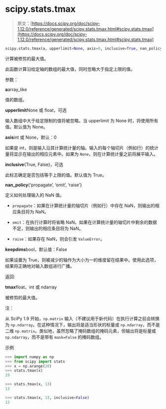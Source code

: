 # scipy.stats.tmax

> 原文：[https://docs.scipy.org/doc/scipy-1.12.0/reference/generated/scipy.stats.tmax.html#scipy.stats.tmax](https://docs.scipy.org/doc/scipy-1.12.0/reference/generated/scipy.stats.tmax.html#scipy.stats.tmax)

```py
scipy.stats.tmax(a, upperlimit=None, axis=0, inclusive=True, nan_policy='propagate', *, keepdims=False)
```

计算被修剪的最大值。

此函数计算沿给定轴的数组的最大值，同时忽略大于指定上限的值。

参数：

**a**array_like

值的数组。

**upperlimit**None 或 float，可选

输入数组中大于给定限制的值将被忽略。当 upperlimit 为 None 时，将使用所有值。默认值为 None。

**axis**int 或 None，默认：0

如果是 int，则是输入沿其计算统计量的轴。输入的每个轴切片（例如行）的统计量将显示在输出的相应元素中。如果为 `None`，则在计算统计量之前将展平输入。

**inclusive**{True, False}，可选

此标志确定是否包括等于上限的值。默认值为 True。

**nan_policy**{‘propagate’, ‘omit’, ‘raise’}

定义如何处理输入的 NaN 值。

+   `propagate`：如果在计算统计量的轴切片（例如行）中存在 NaN，则输出的相应条目将为 NaN。

+   `omit`：在执行计算时将省略 NaN。如果在计算统计量的轴切片中剩余的数据不足，则输出的相应条目将为 NaN。

+   `raise`：如果存在 NaN，则会引发 `ValueError`。

**keepdims**bool，默认值：False

如果设置为 True，则被减少的轴作为大小为一的维度留在结果中。使用此选项，结果将正确地对输入数组进行广播。

返回:

**tmax**float、int 或 ndarray

被修剪的最大值。

注：

从 SciPy 1.9 开始，`np.matrix` 输入（不建议用于新代码）在执行计算之前会转换为 `np.ndarray`。在这种情况下，输出将是适当形状的标量或 `np.ndarray`，而不是二维 `np.matrix`。类似地，虽然忽略了掩码数组的掩码元素，但输出将是标量或 `np.ndarray`，而不是带有 `mask=False` 的掩码数组。

示例

```py
>>> import numpy as np
>>> from scipy import stats
>>> x = np.arange(20)
>>> stats.tmax(x)
19 
```

```py
>>> stats.tmax(x, 13)
13 
```

```py
>>> stats.tmax(x, 13, inclusive=False)
12 
```
